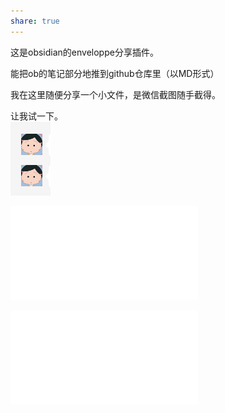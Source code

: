 ```yaml
---  
share: true  
---  
```

这是obsidian的enveloppe分享插件。  
  
能把ob的笔记部分地推到github仓库里（以MD形式）  
  
我在这里随便分享一个小文件，是微信截图随手截得。  
  
让我试一下。  
![xxx.png](./_assets/xxx.png)  
  
![给张宝莹（满天星双面打印版本2）](./%E7%BB%99%E5%BC%A0%E5%AE%9D%E8%8E%B9%EF%BC%88%E6%BB%A1%E5%A4%A9%E6%98%9F%E5%8F%8C%E9%9D%A2%E6%89%93%E5%8D%B0%E7%89%88%E6%9C%AC2%EF%BC%89.pdf)  
  
![给张宝莹Jul (33).pdf](./_assets/%E7%BB%99%E5%BC%A0%E5%AE%9D%E8%8E%B9Jul%20(33).pdf)